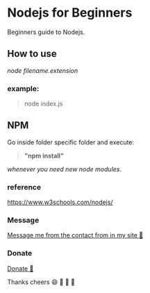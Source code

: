 # Nodejs for Beginners

Beginners guide to Nodejs.

## How to use
_node filename.extension_

### example:

> node index.js

## NPM

Go inside folder specific folder and execute:
> __"npm install"__

*whenever you need new node modules*.

### reference
https://www.w3schools.com/nodejs/

### Message
<a href="http://bivek.ca" target="_blank" title="Contact Form">Message me from the contact from in my site :love_letter:</a>

### Donate
<a href="https://www.paypal.me/bivek/5" target="_blank" title="Donation me">Donate :gift_heart:</a>

Thanks cheers :smile: :gift_heart: :love_letter: :rose:
